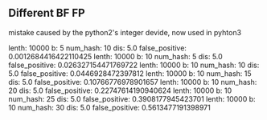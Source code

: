 Different BF FP 
---

mistake caused by the python2's integer devide, now used in pyhton3

lenth: 10000 b: 5 num_hash: 10 dis: 5.0 false_positive:  0.0012684416422110425
lenth: 10000 b: 10 num_hash: 5 dis: 5.0 false_positive:  0.026327154471769722
lenth: 10000 b: 10 num_hash: 10 dis: 5.0 false_positive:  0.0446928472397812
lenth: 10000 b: 10 num_hash: 15 dis: 5.0 false_positive:  0.10766776978901657
lenth: 10000 b: 10 num_hash: 20 dis: 5.0 false_positive:  0.22747614190940624
lenth: 10000 b: 10 num_hash: 25 dis: 5.0 false_positive:  0.3908177945423701
lenth: 10000 b: 10 num_hash: 30 dis: 5.0 false_positive:  0.5613477191398971